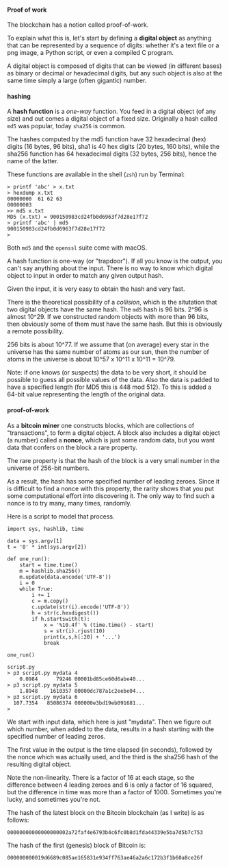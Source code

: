 #### Proof of work

The blockchain has a notion called proof-of-work.

To explain what this is, let's start by defining a **digital object** as anything that can be represented by a sequence of digits:  whether it's a text file or a png image, a Python script, or even a compiled C program.

A digital object is composed of digits that can be viewed (in different bases) as binary or decimal or hexadecimal digits, but any such object is also at the same time simply a large (often gigantic) number.

#### hashing

A **hash function** is a *one-way* function.  You feed in a digital object (of any size) and out comes a digital object of a fixed size.  Originally a hash called `md5` was popular, today `sha256` is common.

The hashes computed by the md5 function have 32 hexadecimal (hex) digits (16 bytes, 96 bits), sha1 is 40 hex digits (20 bytes, 160 bits), while the sha256 function has 64 hexadecimal digits (32 bytes, 256 bits), hence the name of the latter.

These functions are available in the shell (`zsh`) run by Terminal:

```
> printf 'abc' > x.txt
> hexdump x.txt
00000000  61 62 63                                          
00000003
>> md5 x.txt
MD5 (x.txt) = 900150983cd24fb0d6963f7d28e17f72
> printf 'abc' | md5  
900150983cd24fb0d6963f7d28e17f72
>
```

Both `md5` and the `openssl` suite come with macOS.

A hash function is one-way (or "trapdoor").  If all you know is the output, you can't say anything about the input. There is no way to know which digital object to input in order to match any given output hash.

Given the input, it is very easy to obtain the hash and very fast.

There is the theoretical possibility of a *collision*, which is the situtation that two digital objects have the same hash.  The `md5` hash is 96 bits.  2^96 is almost 10^29.  If we constructed random objects with more than 96 bits, then obviously some of them must have the same hash.  But this is obviously a remote possibility.  

256 bits is about 10^77.  If we assume that (on average) every star in the universe has the same number of atoms as our sun, then the number of atoms in the universe is about 10^57 x 10^11 x 10^11 = 10^79.

Note:  if one knows (or suspects) the data to be very short, it should be possible to guess all possible values of the data.  Also the data is padded to have a specified length (for MD5 this is 448 mod 512).  To this is added a 64-bit value representing the length of the original data.

#### proof-of-work

As a **bitcoin miner** one constructs blocks, which are collections of "transactions", to form a digital object.  A block also includes a digital object (a number) called a **nonce**, which is just some random data, but you want data that confers on the block a rare property.  

The rare property is that the hash of the block is a very small number in the universe of 256-bit numbers.  

As a result, the hash has some specified number of leading zeroes.  Since it is difficult to find a nonce with this property, the rarity shows that you put some computational effort into discovering it.  The only way to find such a nonce is to try many, many times, randomly.

Here is a script to model that process.

```
import sys, hashlib, time 

data = sys.argv[1]
t = '0' * int(sys.argv[2])

def one_run():
    start = time.time()
    m = hashlib.sha256()
    m.update(data.encode('UTF-8'))
    i = 0
    while True:
        i += 1
        c = m.copy()
        c.update(str(i).encode('UTF-8'))
        h = str(c.hexdigest())
        if h.startswith(t):
            x = '%10.4f' % (time.time() - start)
            s = str(i).rjust(10)
            print(x,s,h[:20] + '...')
            break

one_run()
```

```
script.py
> p3 script.py mydata 4
    0.0984      79246 00001bd85ce60d6abe40...
> p3 script.py mydata 5
    1.8948    1610357 00000dc787a1c2eebe04...
> p3 script.py mydata 6
  107.7354   85086374 000000e3bd19eb091681...
>
```

We start with input data, which here is just "mydata".  Then we figure out which number, when added to the data, results in a hash starting with the specified number of leading zeros.

The first value in the output is the time elapsed (in seconds), followed by the nonce which was actually used, and the third is the sha256 hash of the resulting digital object.

Note the non-linearity.  There is a factor of 16 at each stage, so the difference between 4 leading zeroes and 6 is only a factor of 16 squared, but the difference in time was more than a factor of 1000.  Sometimes you're lucky, and sometimes you're not.

The hash of the latest block on the Bitcoin blockchain (as I write) is as follows:

```
00000000000000000002a72faf4e6793b4c6fc0b8d1fda44339e5ba7d5b7c753
```

The hash of the first (genesis) block of Bitcoin is:

```
000000000019d6689c085ae165831e934ff763ae46a2a6c172b3f1b60a8ce26f
```

